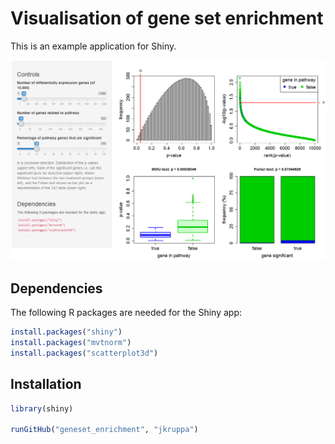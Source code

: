 # Visualisation of gene set enrichment

This is an example application for Shiny.

![Screenshot](genset.png)

## Dependencies
The following R packages are needed for the Shiny app:

```R
install.packages("shiny")
install.packages("mvtnorm")
install.packages("scatterplot3d") 
```

## Installation

```R
library(shiny)

runGitHub("geneset_enrichment", "jkruppa")
```
